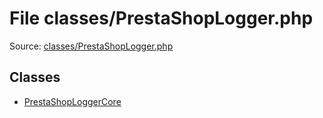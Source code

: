 File classes/PrestaShopLogger.php
=========

Source: [classes/PrestaShopLogger.php](https://github.com/PrestaShop/PrestaShop/blob/1.6.0.14/classes/PrestaShopLogger.php)


Classes
-------

* [PrestaShopLoggerCore](class.PrestaShopLoggerCore.md)

